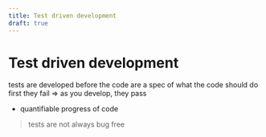 ```yaml
---
title: Test driven development
draft: true
---
```

# Test driven development
tests are developed before the code
are a spec of what the code should do
first they fail ⇒ as you develop, they pass
+ quantifiable progress of code
> tests are not always bug free